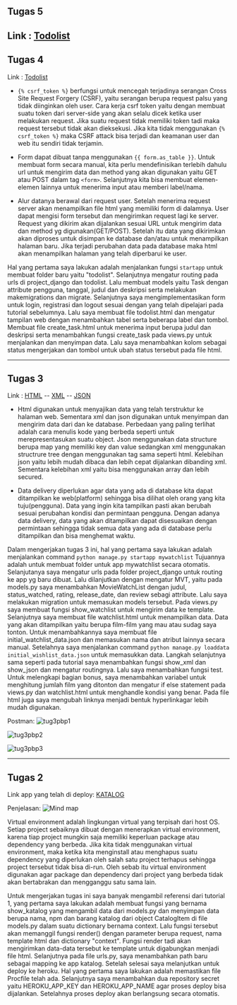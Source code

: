 ## Tugas 5
Link :  [Todolist](https://rikzapbp2.herokuapp.com/todolist)
- 



## Tugas 4
Link :  [Todolist](https://rikzapbp2.herokuapp.com/todolist)
- `{% csrf_token %}` berfungsi untuk mencegah terjadinya serangan Cross Site Request Forgery (CSRF), yaitu serangan berupa request palsu yang tidak diinginkan oleh user.  Cara kerja csrf token yaitu dengan membuat suatu token dari server-side yang akan selalu dicek ketika user melakukan request. Jika suatu request tidak memiliki token tadi maka request tersebut tidak akan dieksekusi. Jika kita tidak menggunakan `{% csrf_token %}` maka CSRF attack bisa terjadi dan keamanan user dan web itu sendiri tidak terjamin.

- Form dapat dibuat tanpa menggunakan `{{ form.as_table }}`. Untuk membuat form secara manual, kita perlu mendefinisikan terlebih dahulu url untuk mengirim data dan method yang akan digunakan yaitu GET atau POST dalam tag `<form>`. Selanjutnya kita bisa membuat elemen-elemen lainnya untuk menerima input atau memberi label/nama.


- Alur datanya berawal dari request user. Setelah menerima request server akan menampilkan file html yang memiliki form di dalamnya. User dapat mengisi form tersebut dan mengirimkan request lagi ke server. Request yang dikirim akan dijalankan sesuai URL untuk mengirim data dan method yg digunakan(GET/POST). Setelah itu data yang dikirimkan akan diproses untuk disimpan ke database dan/atau untuk menampilkan halaman baru. Jika terjadi perubahan data pada database maka html akan menampilkan halaman yang telah diperbarui ke user.

Hal yang pertama saya lakukan adalah menjalankan fungsi `startapp` untuk membuat folder baru yaitu "todolist". Selanjutnya mengatur routing pada urls di project_django dan todolist. Lalu membuat models yaitu Task dengan attribute pengguna, tanggal, judul dan deskripsi serta melakukan makemigrations dan migrate. Selanjutnya saya mengimplementasikan form untuk login, registrasi dan logout sesuai dengan yang telah dipelajari pada tutorial sebelumnya. Lalu saya membuat file todolist.html dan mengatur tampilan web dengan menambahkan tabel serta beberapa label dan tombol. Membuat file create_task.html untuk menerima input berupa judul dan deskripsi serta menambahkan fungsi create_task pada views.py untuk menjalankan dan menyimpan data. Lalu saya menambahkan kolom sebagai status mengerjakan dan tombol untuk ubah status tersebut pada file html. 

---
## Tugas 3
Link :  [HTML](https://rikzapbp2.herokuapp.com/mywatchlist/html) -- [XML](https://rikzapbp2.herokuapp.com/mywatchlist/xml) -- [JSON](https://rikzapbp2.herokuapp.com/mywatchlist/json)

- Html digunakan untuk menyajikan data yang telah terstruktur ke halaman web. Sementara xml dan json digunakan untuk menyimpan dan mengirim data dari dan ke database. Perbedaan yang paling terlihat adalah cara menulis kode yang berbeda seperti untuk merepresentasukan suatu object. Json menggunakan data structure berupa map yang memiliki key dan value sedangkan xml menggunakan structrure tree dengan menggunakan tag sama seperti html. Kelebihan json yaitu lebih mudah dibaca dan lebih cepat dijalankan dibanding xml. Sementara kelebihan xml yaitu bisa menggunakan array dan lebih secured.

- Data delivery diperlukan agar data yang ada di database kita dapat ditampilkan ke web(platform) sehingga bisa dilihat oleh orang yang kita tuju(pengguna). Data yang ingin kita tampilkan pasti akan berubah sesuai perubahan kondisi dan permintaan pengguna. Dengan adanya data delivery, data yang akan ditampilkan dapat disesuaikan dengan permintaan sehingga tidak semua data yang ada di database perlu ditampilkan dan bisa menghemat waktu. 

Dalam mengerjakan tugas 3 ini, hal yang pertama saya lakukan adalah menjalankan command 
`python manage.py startapp mywatchlist` Tujuannya adalah untuk membuat folder untuk app mywatchlist secara otomatis. Selanjutanya saya mengatur urls pada folder project_django untuk routing ke app yg baru dibuat. Lalu dilanjutkan dengan mengatur MVT, yaitu pada models.py saya menambahkan MovieWatchList dengan judul, status_watched, rating, release_date, dan review sebagi attribute. Lalu saya melakukan migration untuk memasukan models tersebut. Pada views.py saya membuat fungsi show_watchlist untuk mengirim data ke template. Selanjutnya saya membuat file watchlist.html untuk menampilkan data. Data yang akan ditampilkan yaitu berupa film-film yang mau atau sudag saya tonton. Untuk menambahkannya saya membuat file initial_watchlist_data.json dan memasukan nama dan atribut lainnya secara manual. Setelahnya saya menjalankan command `python manage.py loaddata initial_wishlist_data.json` untuk memasukkan data. Langkah selanjutnya sama seperti pada tutorial saya menambahkan fungsi show_xml dan show_json dan mengatur routingnya. Lalu saya menambahkan fungsi test. Untuk melengkapi bagian bonus, saya menambahkan variabel untuk menghitung jumlah film yang ditonton dan mengatur if else statement pada views.py dan watchlist.html untuk menghandle kondisi yang benar. Pada file html juga saya mengubah linknya menjadi bentuk hyperlinkagar lebih mudah digunakan.

Postman:
![tug3pbp1](https://user-images.githubusercontent.com/112408954/191659509-235ac930-8b0e-4a7e-b4dd-da54c43117d0.PNG)


![tug3pbp2](https://user-images.githubusercontent.com/112408954/191659527-35f88c08-95d4-4eb3-be93-4048c0931627.PNG)


![tug3pbp3](https://user-images.githubusercontent.com/112408954/191659540-5b156310-d850-4e91-861c-b06cbdb1da4c.PNG)

---

## Tugas 2

Link app yang telah di deploy:
[KATALOG](https://rikzapbp2.herokuapp.com/katalog/)

Penjelasan:
![Mind map](https://user-images.githubusercontent.com/112408954/190227677-a70cc712-dad4-4eff-a6e0-1ed17b4c35c1.png)

Virtual environment adalah lingkungan virtual yang terpisah dari host OS. Setiap project sebaiknya dibuat dengan menerapkan virtual environment, karena tiap project mungkin saja memiliki keperluan package atau dependency yang berbeda. Jika kita tidak menggunakan virtual environment, maka ketika kita menginstall atau menghapus suatu dependency yang diperlukan oleh salah satu project terhapus sehingga project tersebut tidak bisa di-run.  Oleh sebab itu virtual environment digunakan agar package dan dependency dari project yang berbeda tidak akan bertabrakan dan mengganggu satu sama lain. 

Untuk mengerjakan tugas ini saya banyak mengambil referensi dari tutorial 1, yang pertama saya lakukan adalah membuat fungsi yang bernama show_katalog yang mengambil data dari models.py dan menyimpan data berupa nama, npm dan barang katalog dari object CatalogItem di file models.py dalam suatu dictionary bernama context. Lalu fungsi tersebut akan memanggil fungsi render() dengan parameter berupa request, nama template html dan dictionary "context". Fungsi render tadi akan mengirimkan data-data tersebut ke template untuk digabungkan menjadi file html. Selanjutnya pada file urls.py, saya menambahkan path baru sebagai mapping ke app katalog. Setelah selesai saya melanjutkan untuk deploy ke heroku. Hal yang pertama saya lakukan adalah memastikan file Procfile telah ada. Selanjutnya saya menambahkan dua repository secret yaitu HEROKU_APP_KEY dan HEROKU_APP_NAME agar proses deploy bisa dijalankan. Setelahnya proses deploy akan berlangsung secara otomatis. 
